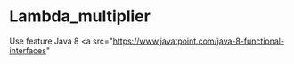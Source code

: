 # Lambda_multiplier
Use feature Java 8
<a src="https://www.javatpoint.com/java-8-functional-interfaces" </a>
